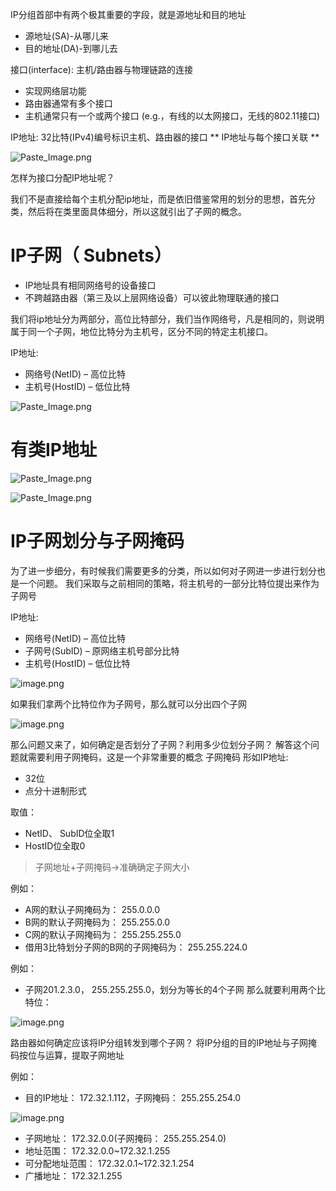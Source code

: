 IP分组首部中有两个极其重要的字段，就是源地址和目的地址
* 源地址(SA)-从哪儿来
* 目的地址(DA)-到哪儿去

接口(interface): 主机/路由器与物理链路的连接
* 实现网络层功能
* 路由器通常有多个接口
* 主机通常只有一个或两个接口 (e.g.，有线的以太网接口，无线的802.11接口)

IP地址: 32比特(IPv4)编号标识主机、路由器的接口
** IP地址与每个接口关联 **


![Paste_Image.png](http://upload-images.jianshu.io/upload_images/1234352-9f577397c6ca2286.png?imageMogr2/auto-orient/strip%7CimageView2/2/w/1240)

怎样为接口分配IP地址呢？

我们不是直接给每个主机分配ip地址，而是依旧借鉴常用的划分的思想，首先分类，然后将在类里面具体细分，所以这就引出了子网的概念。

# IP子网（ Subnets）
* IP地址具有相同网络号的设备接口
* 不跨越路由器（第三及以上层网络设备）可以彼此物理联通的接口

我们将ip地址分为两部分，高位比特部分，我们当作网络号，凡是相同的，则说明属于同一个子网，地位比特分为主机号，区分不同的特定主机接口。

IP地址:
* 网络号(NetID) – 高位比特
* 主机号(HostID) – 低位比特


![Paste_Image.png](http://upload-images.jianshu.io/upload_images/1234352-185473d86f6d34a7.png?imageMogr2/auto-orient/strip%7CimageView2/2/w/1240)

# 有类IP地址


![Paste_Image.png](http://upload-images.jianshu.io/upload_images/1234352-e011c5154fda9eae.png?imageMogr2/auto-orient/strip%7CimageView2/2/w/1240)


![Paste_Image.png](http://upload-images.jianshu.io/upload_images/1234352-dc246722fe4311a0.png?imageMogr2/auto-orient/strip%7CimageView2/2/w/1240)

# IP子网划分与子网掩码
为了进一步细分，有时候我们需要更多的分类，所以如何对子网进一步进行划分也是一个问题。
我们采取与之前相同的策略，将主机号的一部分比特位提出来作为子网号

IP地址:
* 网络号(NetID) – 高位比特
* 子网号(SubID) – 原网络主机号部分比特
* 主机号(HostID) – 低位比特


![image.png](http://upload-images.jianshu.io/upload_images/1234352-727c32e2eadd5bc1.png?imageMogr2/auto-orient/strip%7CimageView2/2/w/1240)

如果我们拿两个比特位作为子网号，那么就可以分出四个子网

![image.png](http://upload-images.jianshu.io/upload_images/1234352-64d83a1821a6cc5c.png?imageMogr2/auto-orient/strip%7CimageView2/2/w/1240)

那么问题又来了，如何确定是否划分了子网？利用多少位划分子网？
解答这个问题就需要利用子网掩码，这是一个非常重要的概念
子网掩码
形如IP地址:
* 32位
* 点分十进制形式

取值：
* NetID、 SubID位全取1
* HostID位全取0

> 子网地址+子网掩码→准确确定子网大小

例如：
* A网的默认子网掩码为： 255.0.0.0
* B网的默认子网掩码为： 255.255.0.0
* C网的默认子网掩码为： 255.255.255.0
* 借用3比特划分子网的B网的子网掩码为： 255.255.224.0

例如：
* 子网201.2.3.0， 255.255.255.0，划分为等长的4个子网
那么就要利用两个比特位：

![image.png](http://upload-images.jianshu.io/upload_images/1234352-d5e66e8cfa875be3.png?imageMogr2/auto-orient/strip%7CimageView2/2/w/1240)

路由器如何确定应该将IP分组转发到哪个子网？
将IP分组的目的IP地址与子网掩码按位与运算，提取子网地址

例如：
* 目的IP地址： 172.32.1.112，子网掩码： 255.255.254.0

![image.png](http://upload-images.jianshu.io/upload_images/1234352-a157aa88f2c52f3d.png?imageMogr2/auto-orient/strip%7CimageView2/2/w/1240)

* 子网地址： 172.32.0.0(子网掩码： 255.255.254.0)
* 地址范围： 172.32.0.0~172.32.1.255
* 可分配地址范围： 172.32.0.1~172.32.1.254
* 广播地址： 172.32.1.255
